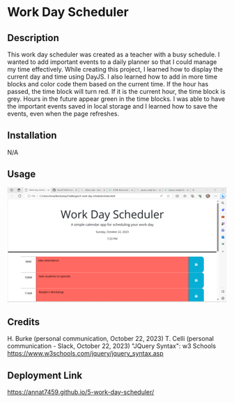 # Work Day Scheduler

## Description
This work day scheduler was created as a teacher with a busy schedule. I wanted to add important events to a daily planner so that I could manage my time effectively. While creating this project, I learned how to display the current day and time using DayJS. I also learned how to add in more time blocks and color code them based on the current time. If the hour has passed, the time block will turn red. If it is the current hour, the time block is grey. Hours in the future appear green in the time blocks. I was able to have the important events saved in local storage and I learned how to save the events, even when the page refreshes. 

## Installation 
N/A

## Usage

![alt text](./assets/images/Screenshot%202023-10-22%20192348.png)

## Credits

H. Burke (personal communication, October 22, 2023)
T. Celli (personal communication - Slack, October 22, 2023)
"JQuery Syntax": w3 Schools https://www.w3schools.com/jquery/jquery_syntax.asp

## Deployment Link

https://annat7459.github.io/5-work-day-scheduler/
